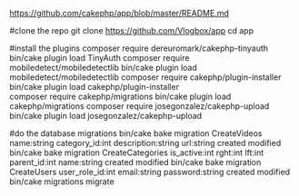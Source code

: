 https://github.com/cakephp/app/blob/master/README.md

#clone the repo
git clone https://github.com/Vlogbox/app
cd app

#install the plugins
composer require dereuromark/cakephp-tinyauth
bin/cake plugin load TinyAuth
composer require mobiledetect/mobiledetectlib
bin/cake plugin load mobiledetect/mobiledetectlib
composer require cakephp/plugin-installer  
bin/cake plugin load cakephp/plugin-installer  
composer require cakephp/migrations
bin/cake plugin load cakephp/migrations
composer require josegonzalez/cakephp-upload
bin/cake plugin load josegonzalez/cakephp-upload


#do the database migrations
bin/cake bake migration CreateVideos name:string  category_id:int description:string url:string created modified
bin/cake bake migration CreateCategories is_active:int rght:int lft:int parent_id:int name:string created modified
bin/cake bake migration CreateUsers user_role_id:int email:string password:string created modified
bin/cake migrations migrate
